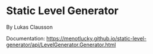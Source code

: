 # Static Level Generator
By Lukas Clausson

Documentation: https://menotlucky.github.io/static-level-generator/api/LevelGenerator.Generator.html
